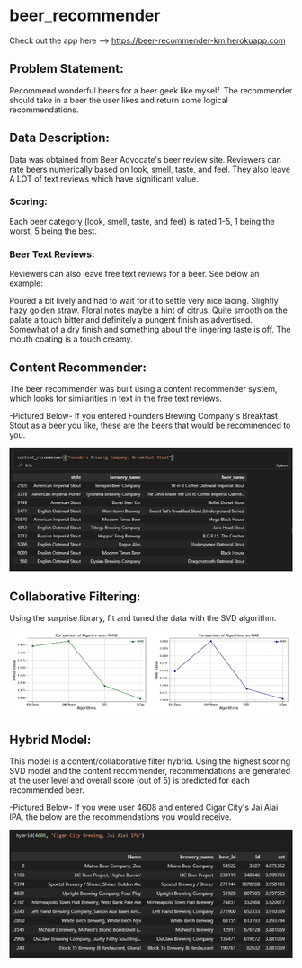 # beer_recommender

Check out the app here --> https://beer-recommender-km.herokuapp.com

## Problem Statement: 
Recommend wonderful beers for a beer geek like myself. The recommender should take in a beer the user
likes and return some logical recommendations.

## Data Description: 
Data was obtained from Beer Advocate's beer review site. Reviewers can rate beers numerically based on 
look, smell, taste, and feel. They also leave A LOT of text reviews which have significant value.

### Scoring:
Each beer category (look, smell, taste, and feel) is rated 1-5, 1 being the worst, 5 being the best. 

### Beer Text Reviews:
Reviewers can also leave free text reviews for a beer. See below an example:

Poured a bit lively and had to wait for it to settle very nice lacing. Slightly hazy golden straw. Floral 
notes maybe a hint of citrus. Quite smooth on the palate a touch bitter and definitely a pungent finish as 
advertised. Somewhat of a dry finish and something about the lingering taste is off. The mouth coating is 
a touch creamy.

## Content Recommender:
The beer recommender was built using a content recommender system, which looks for similarities in text in
the free text reviews. 

-Pictured Below-
If you entered Founders Brewing Company's Breakfast Stout as a beer you like, these are the beers that would
be recommended to you.

![Content Recommender Output](https://github.com/kylemcq13/beer_recommender/blob/master/images/content_rec_output.PNG "Content Recommender Example Output")

## Collaborative Filtering:
Using the surprise library, fit and tuned the data with the SVD algorithm. 

![Collaborative Filter Metrics](https://github.com/kylemcq13/beer_recommender/blob/master/images/collab_filter_metrics.PNG "Collaborative Filter Metrics")

## Hybrid Model:
This model is a content/collaborative filter hybrid. Using the highest scoring SVD model and the content 
recommender, recommendations are generated at the user level and overall score (out of 5) is predicted for 
each recommended beer. 

-Pictured Below-
If you were user 4608 and entered Cigar City's Jai Alai IPA, the below are the recommendations you would 
receive.

![hybrid reco output](https://github.com/kylemcq13/beer_recommender/blob/master/images/hybrid_rec_output.PNG "Hybrid Recommender Example Output")





